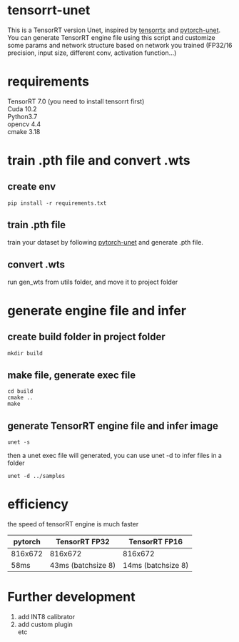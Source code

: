 # tensorrt-unet
This is a TensorRT version Unet, inspired by [tensorrtx](https://github.com/wang-xinyu/tensorrtx) and [pytorch-unet](https://github.com/milesial/Pytorch-UNet).<br>
You can generate TensorRT engine file using this script and customize some params and network structure based on network you trained (FP32/16 precision, input size, different conv, activation function...)<br>

# requirements

TensorRT 7.0 (you need to install tensorrt first)<br>
Cuda 10.2<br>
Python3.7<br>
opencv 4.4<br>
cmake 3.18<br>
# train .pth file and convert .wts

## create env

```
pip install -r requirements.txt
```

## train .pth file

train your dataset by following [pytorch-unet](https://github.com/milesial/Pytorch-UNet) and generate .pth file.<br>

## convert .wts

run gen_wts from utils folder, and move it to project folder<br>

# generate engine file and infer

## create build folder in project folder
```
mkdir build
```

## make file, generate exec file
```
cd build
cmake ..
make
```

## generate TensorRT engine file and infer image
```
unet -s
```
then a unet exec file will generated, you can use unet -d to infer files in a folder<br>
```
unet -d ../samples
```

# efficiency
the speed of tensorRT engine is much faster

 pytorch | TensorRT FP32 | TensorRT FP16
 ---- | ----- | ------  
 816x672  | 816x672 | 816x672 
 58ms  | 43ms (batchsize 8) | 14ms (batchsize 8) 


# Further development

1. add INT8 calibrator<br>
2. add custom plugin<br>
etc
